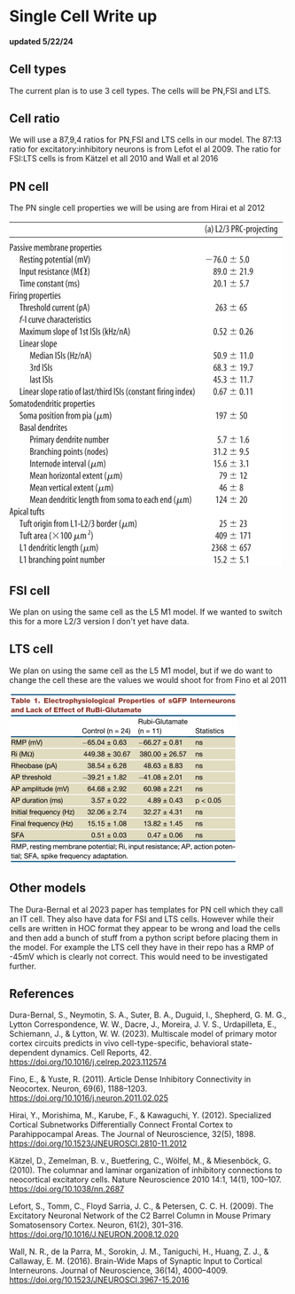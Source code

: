 # Single Cell Write up
#### updated 5/22/24
## Cell types
The current plan is to use 3 cell types. The cells will be PN,FSI and LTS. 

## Cell ratio
We will use a 87,9,4 ratios for PN,FSI and LTS cells in our model. The 87:13 ratio for excitatory:inhibitory neurons is from Lefot el al 2009. The ratio for FSI:LTS cells is from Kätzel et all 2010 and Wall et al 2016

## PN cell
The PN single cell properties we will be using are from Hirai et al 2012

![image](PNProps.png)
## FSI cell
We plan on using the same cell as the L5 M1 model. If we wanted to switch this for a more L2/3 version I don't yet have data.
## LTS cell
We plan on using the same cell as the L5 M1 model, but if we do want to change the cell these are the values we would shoot for from Fino et al 2011

![image](LTSCell.png)

## Other models
The Dura-Bernal et al 2023 paper has templates for PN cell which they call an IT cell. They also have data for FSI and LTS cells. However while their cells are written in HOC format they appear to be wrong and load the cells and then add a bunch of stuff from a python script before placing them in the model. For example the LTS cell they have in their repo has a RMP of -45mV which is clearly not correct. This would need to be investigated further.

## References 
Dura-Bernal, S., Neymotin, S. A., Suter, B. A., Duguid, I., Shepherd, G. M. G., Lytton Correspondence, W. W., Dacre, J., Moreira, J. V. S., Urdapilleta, E., Schiemann, J., & Lytton, W. W. (2023). Multiscale model of primary motor cortex circuits predicts in vivo cell-type-specific, behavioral state-dependent dynamics. Cell Reports, 42. https://doi.org/10.1016/j.celrep.2023.112574

Fino, E., & Yuste, R. (2011). Article Dense Inhibitory Connectivity in Neocortex. Neuron, 69(6), 1188–1203. https://doi.org/10.1016/j.neuron.2011.02.025

Hirai, Y., Morishima, M., Karube, F., & Kawaguchi, Y. (2012). Specialized Cortical Subnetworks Differentially Connect Frontal Cortex to Parahippocampal Areas. The Journal of Neuroscience, 32(5), 1898. https://doi.org/10.1523/JNEUROSCI.2810-11.2012

Kätzel, D., Zemelman, B. v., Buetfering, C., Wölfel, M., & Miesenböck, G. (2010). The columnar and laminar organization of inhibitory connections to neocortical excitatory cells. Nature Neuroscience 2010 14:1, 14(1), 100–107. https://doi.org/10.1038/nn.2687

Lefort, S., Tomm, C., Floyd Sarria, J. C., & Petersen, C. C. H. (2009). The Excitatory Neuronal Network of the C2 Barrel Column in Mouse Primary Somatosensory Cortex. Neuron, 61(2), 301–316. https://doi.org/10.1016/J.NEURON.2008.12.020

Wall, N. R., de la Parra, M., Sorokin, J. M., Taniguchi, H., Huang, Z. J., & Callaway, E. M. (2016). Brain-Wide Maps of Synaptic Input to Cortical Interneurons. Journal of Neuroscience, 36(14), 4000–4009. https://doi.org/10.1523/JNEUROSCI.3967-15.2016
